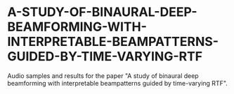 # A-STUDY-OF-BINAURAL-DEEP-BEAMFORMING-WITH-INTERPRETABLE-BEAMPATTERNS-GUIDED-BY-TIME-VARYING-RTF
Audio samples and results for the paper "A study of binaural deep beamforming with interpretable beampatterns guided by time-varying RTF".
